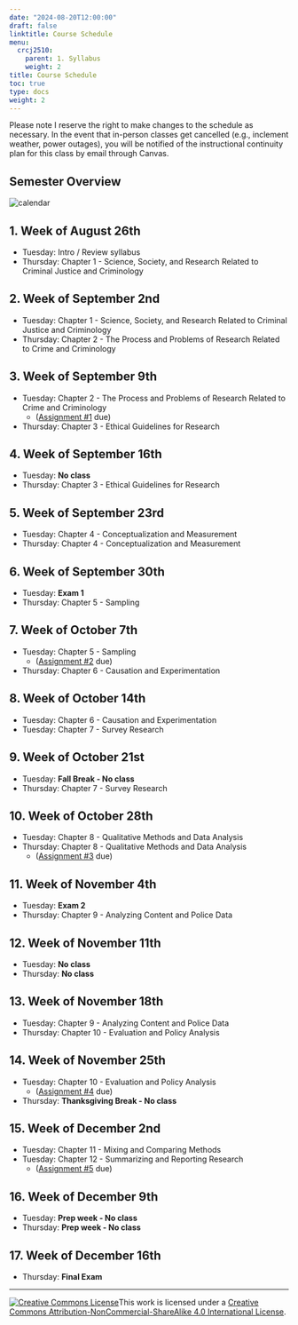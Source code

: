 ```yaml
---
date: "2024-08-20T12:00:00"
draft: false
linktitle: Course Schedule
menu:
  crcj2510:
    parent: 1. Syllabus
    weight: 2
title: Course Schedule
toc: true
type: docs
weight: 2
---
```


Please note I reserve the right to make changes to the schedule as necessary. In the event that in-person classes get cancelled (e.g., inclement weather, power outages), you will be notified of the instructional continuity plan for this class by email through Canvas.

## Semester Overview

![calendar](/courses/crcj2510_calendar_fall24.png)

## 1. Week of August 26th

* Tuesday: Intro / Review syllabus
* Thursday: Chapter 1 - Science, Society, and Research Related to Criminal Justice and Criminology

## 2. Week of September 2nd

* Tuesday: Chapter 1 - Science, Society, and Research Related to Criminal Justice and Criminology
* Thursday: Chapter 2 - The Process and Problems of Research Related to Crime and Criminology

## 3. Week of September 9th

* Tuesday: Chapter 2 - The Process and Problems of Research Related to Crime and Criminology
  - ([Assignment #1](https://jnix.netlify.app/courses/crcj2510/assignment-1.pdf) due)
* Thursday: Chapter 3 - Ethical Guidelines for Research

## 4. Week of September 16th

* Tuesday: **No class**
* Thursday: Chapter 3 - Ethical Guidelines for Research

## 5. Week of September 23rd

* Tuesday: Chapter 4 - Conceptualization and Measurement
* Thursday: Chapter 4 - Conceptualization and Measurement

## 6. Week of September 30th

* Tuesday: **Exam 1**
* Thursday: Chapter 5 - Sampling

## 7. Week of October 7th

* Tuesday: Chapter 5 - Sampling
  - ([Assignment #2](https://jnix.netlify.app/courses/crcj2510/assignment-2.docx) due)
* Thursday: Chapter 6 - Causation and Experimentation

## 8. Week of October 14th

* Tuesday: Chapter 6 - Causation and Experimentation
* Tuesday: Chapter 7 - Survey Research

## 9. Week of October 21st

* Tuesday: **Fall Break - No class**
* Thursday: Chapter 7 - Survey Research

## 10. Week of October 28th

* Tuesday: Chapter 8 - Qualitative Methods and Data Analysis
* Thursday: Chapter 8 - Qualitative Methods and Data Analysis
  - ([Assignment #3](https://jnix.netlify.app/courses/crcj2510/assignment-3.pdf) due)

## 11. Week of November 4th

* Tuesday: **Exam 2**
* Thursday: Chapter 9 - Analyzing Content and Police Data

## 12. Week of November 11th

* Tuesday: **No class**
* Thursday: **No class**

## 13. Week of November 18th

* Tuesday: Chapter 9 - Analyzing Content and Police Data
* Thursday: Chapter 10 - Evaluation and Policy Analysis

## 14. Week of November 25th

* Tuesday: Chapter 10 - Evaluation and Policy Analysis
  - ([Assignment #4](https://jnix.netlify.app/courses/crcj2510/assignment-4.pdf) due)
* Thursday: **Thanksgiving Break - No class**

## 15. Week of December 2nd

* Tuesday: Chapter 11 - Mixing and Comparing Methods
* Tuesday: Chapter 12 - Summarizing and Reporting Research
  - ([Assignment #5](https://jnix.netlify.app/courses/crcj2510/assignment-5.docx) due)
  
## 16. Week of December 9th

* Tuesday: **Prep week - No class**
* Thursday: **Prep week - No class**

## 17. Week of December 16th

* Thursday: **Final Exam**

***

<a rel="license" href="http://creativecommons.org/licenses/by-nc-sa/4.0/"><img alt="Creative Commons License" style="border-width:0" src="https://i.creativecommons.org/l/by-nc-sa/4.0/88x31.png" /></a>This work is licensed under a <a rel="license" href="http://creativecommons.org/licenses/by-nc-sa/4.0/">Creative Commons Attribution-NonCommercial-ShareAlike 4.0 International License</a>.
